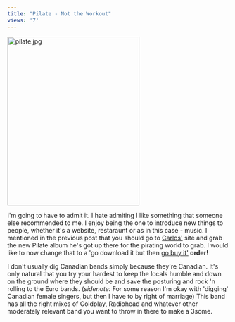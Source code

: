 ```yaml
---
title: "Pilate - Not the Workout"
views: '7'
---
```

<div><img alt="pilate.jpg" src="https://www.mennoboy.com/chris/archives/images/music/pilate.jpg" width="300" height="384" /></div>
<p>I'm going to have to admit it.  I hate admiting I like something that someone else recommended to me.  I enjoy being the one to introduce new things to people, whether it's a website, restaraunt or as in this case - music.  I mentioned in the previous post that you should go to <a href="https://bloglos.kicks-ass.net/">Carlos'</a> site and grab the new Pilate album he's got up there for the pirating world to grab.  I would like to now change that to a 'go download it but then <a HREF="https://www.amazon.ca/exec/obidos/ASIN/B0000CO14V/farawsoclos0a-20">go buy it'</a> <strong>order!</strong></p>
<p>I don't usually dig Canadian bands simply because they're Canadian.  It's only natural that you try your hardest to keep the locals humble and down on the ground where they should be and save the posturing and rock 'n rolling to the Euro bands.  (<i>sidenote:</i> For some reason I'm okay with 'digging' Canadian female singers, but then I have to by right of marriage)  This band has all the right mixes of Coldplay, Radiohead and whatever other moderately relevant band you want to throw in there to make a 3some.</p>
